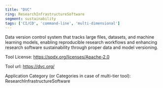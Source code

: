 ```yaml
---
title: "DVC"
ring: ResearchInfrastructureSoftware
segment: sustainability
tags: ['CI/CD', 'command-line', 'multi-dimensional']
---
```

Data version control system that tracks large files, datasets, and machine learning models, enabling reproducible research workflows and enhancing research software sustainability through proper data and model versioning.

Tool License: https://spdx.org/licenses/Apache-2.0

Tool url: https://dvc.org/

Application Category (or Categories in case of multi-tier tool): ResearchInfrastructureSoftware
